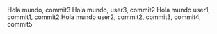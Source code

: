 Hola mundo, commit3 
Hola mundo, user3, commit2
Hola mundo user1, commit1, commit2
Hola mundo user2, commit2, commit3, commit4, commit5
